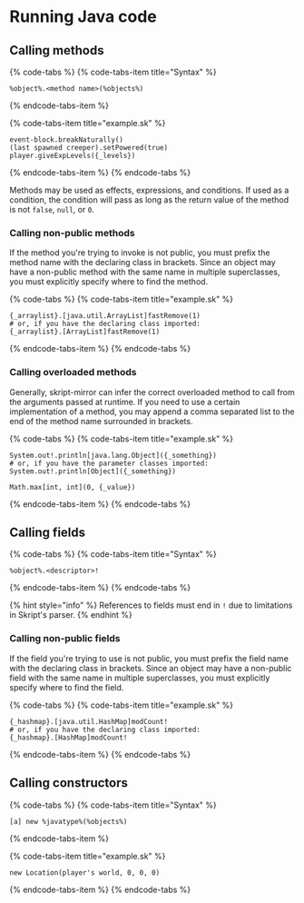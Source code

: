 # Running Java code

## Calling methods

{% code-tabs %}
{% code-tabs-item title="Syntax" %}
```text
%object%.<method name>(%objects%)
```
{% endcode-tabs-item %}

{% code-tabs-item title="example.sk" %}
```
event-block.breakNaturally()
(last spawned creeper).setPowered(true)
player.giveExpLevels({_levels})
```
{% endcode-tabs-item %}
{% endcode-tabs %}

Methods may be used as effects, expressions, and conditions. If used as a condition, the condition will pass as long as the return value of the method is not `false`, `null`, or `0`.

### Calling non-public methods

If the method you're trying to invoke is not public, you must prefix the method name with the declaring class in brackets. Since an object may have a non-public method with the same name in multiple superclasses, you must explicitly specify where to find the method.

{% code-tabs %}
{% code-tabs-item title="example.sk" %}
```text
{_arraylist}.[java.util.ArrayList]fastRemove(1)
# or, if you have the declaring class imported:
{_arraylist}.[ArrayList]fastRemove(1)
```
{% endcode-tabs-item %}
{% endcode-tabs %}

### Calling overloaded methods

Generally, skript-mirror can infer the correct overloaded method to call from the arguments passed at runtime. If you need to use a certain implementation of a method, you may append a comma separated list to the end of the method name surrounded in brackets. 

{% code-tabs %}
{% code-tabs-item title="example.sk" %}
```text
System.out!.println[java.lang.Object]({_something})
# or, if you have the parameter classes imported:
System.out!.println[Object]({_something})

Math.max[int, int](0, {_value})
```
{% endcode-tabs-item %}
{% endcode-tabs %}

## Calling fields

{% code-tabs %}
{% code-tabs-item title="Syntax" %}
```text
%object%.<descriptor>!
```
{% endcode-tabs-item %}
{% endcode-tabs %}

{% hint style="info" %}
References to fields must end in `!` due to limitations in Skript's parser.
{% endhint %}

### Calling non-public fields

If the field you're trying to use is not public, you must prefix the field name with the declaring class in brackets. Since an object may have a non-public field with the same name in multiple superclasses, you must explicitly specify where to find the field.

{% code-tabs %}
{% code-tabs-item title="example.sk" %}
```text
{_hashmap}.[java.util.HashMap]modCount!
# or, if you have the declaring class imported:
{_hashmap}.[HashMap]modCount!
```
{% endcode-tabs-item %}
{% endcode-tabs %}

## Calling constructors

{% code-tabs %}
{% code-tabs-item title="Syntax" %}
```text
[a] new %javatype%(%objects%)
```
{% endcode-tabs-item %}

{% code-tabs-item title="example.sk" %}
```
new Location(player's world, 0, 0, 0)
```
{% endcode-tabs-item %}
{% endcode-tabs %}



